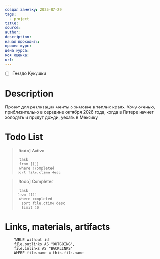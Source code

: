 ```yaml
---
создал заметку: 2025-07-29
tags:
  - project
title: 
source: 
author: 
description: 
начал проходить: 
прошел курс: 
цена курса: 
моя оценка: 
url:
---
```

- [ ] Гнездо Кукушки 
# Description

Проект для реализации мечты о зимовке в теплых краях. Хочу осенью, приблизительно в середине октября 2026 года, когда в Питере начнет холодать и придут дожди, уехать в Мексику


# Todo List
> [!todo] Active
> ```dataview
>  task
>  from [[]]
>  where !completed
> sort file.ctime desc
> ```

> [!todo] Completed
> ```dataview
>  task
> from [[]]
>  where completed
>   sort file.ctime desc
>   limit 10
> ```


# Links, materials, artifacts


```dataview 
	TABLE without id
	file.outlinks AS "OUTGOING", 
	file.inlinks AS "BACKLINKS"
	WHERE file.name = this.file.name 
```

